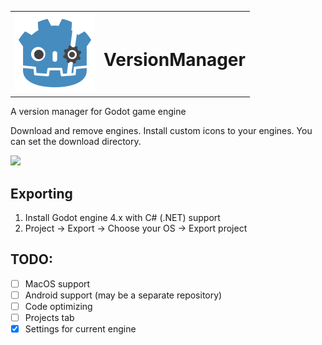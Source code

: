 <table><tr width=64px><td><img src="https://github.com/Utilerain/VersionManager/blob/master/icon.svg"height="128px"></td><td><h1>VersionManager</h1></td></tr></table>

A version manager for Godot game engine

Download and remove engines. Install custom icons to your engines. You can set the download directory.

<img src="https://i.imgur.com/hivE3Ou.png">

## Exporting
1. Install Godot engine 4.x with C# (.NET) support
2. Project -> Export -> Choose your OS -> Export project

## TODO:
- [ ] MacOS support
- [ ] Android support (may be a separate repository)
- [ ] Code optimizing
- [ ] Projects tab
- [X] Settings for current engine
